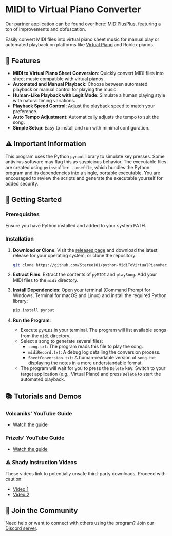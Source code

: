 # MIDI to Virtual Piano Converter

Our partner application can be found over here: [MIDIPlusPlus](https://github.com/Zephkek/MIDIPlusPlus), featuring a ton of improvements and obfuscation.

Easily convert MIDI files into virtual piano sheet music for manual play or automated playback on platforms like [Virtual Piano](https://virtualpiano.net) and Roblox pianos.

## 🎹 Features

- **MIDI to Virtual Piano Sheet Conversion**: Quickly convert MIDI files into sheet music compatible with virtual pianos.
- **Automated and Manual Playback**: Choose between automated playback or manual control for playing the music.
- **Human-Like Playback with Legit Mode**: Simulate a human playing style with natural timing variations.
- **Playback Speed Control**: Adjust the playback speed to match your preference.
- **Auto Tempo Adjustment**: Automatically adjusts the tempo to suit the song.
- **Simple Setup**: Easy to install and run with minimal configuration.

## ⚠️ Important Information

This program uses the Python `pynput` library to simulate key presses. Some antivirus software may flag this as suspicious behavior. The executable files are created using `pyinstaller --onefile`, which bundles the Python program and its dependencies into a single, portable executable. You are encouraged to review the scripts and generate the executable yourself for added security.

## 🚀 Getting Started

### Prerequisites

Ensure you have Python installed and added to your system PATH.

### Installation

1. **Download or Clone**: Visit the [releases page](https://github.com/Stereo101/python-MidiToVirtualPianoMacro/releases) and download the latest release for your operating system, or clone the repository:

    ```bash
    git clone https://github.com/Stereo101/python-MidiToVirtualPianoMacro
    ```

2. **Extract Files**: Extract the contents of `pyMIDI` and `playSong`. Add your MIDI files to the `midi` directory.

3. **Install Dependencies**: Open your terminal (Command Prompt for Windows, Terminal for macOS and Linux) and install the required Python library:

    ```bash
    pip install pynput
    ```

4. **Run the Program**:

   - Execute `pyMIDI` in your terminal. The program will list available songs from the `midi` directory.
   - Select a song to generate several files:
     - `song.txt`: The program reads this file to play the song.
     - `midiRecord.txt`: A debug log detailing the conversion process.
     - `SheetConversion.txt`: A human-readable version of `song.txt` displaying the notes in a more understandable format.
   - The program will wait for you to press the `Delete` key. Switch to your target application (e.g., Virtual Piano) and press `Delete` to start the automated playback.

## 📚 Tutorials and Demos

### Volcaniks' YouTube Guide
- [Watch the guide](https://www.youtube.com/watch?v=U1a6-y5X8BQ)

### Prizels' YouTube Guide
- [Watch the guide](https://www.youtube.com/watch?v=QsLP5m1MB3k)

### ⚠️ Shady Instruction Videos

These videos link to potentially unsafe third-party downloads. Proceed with caution:
- [Video 1](https://www.youtube.com/watch?v=wNDSCnH23eQ)
- [Video 2](https://www.youtube.com/watch?v=6kt07i82QlE)

## 💬 Join the Community

Need help or want to connect with others using the program? Join our [Discord server](https://discord.gg/Z4msASBqrR).
